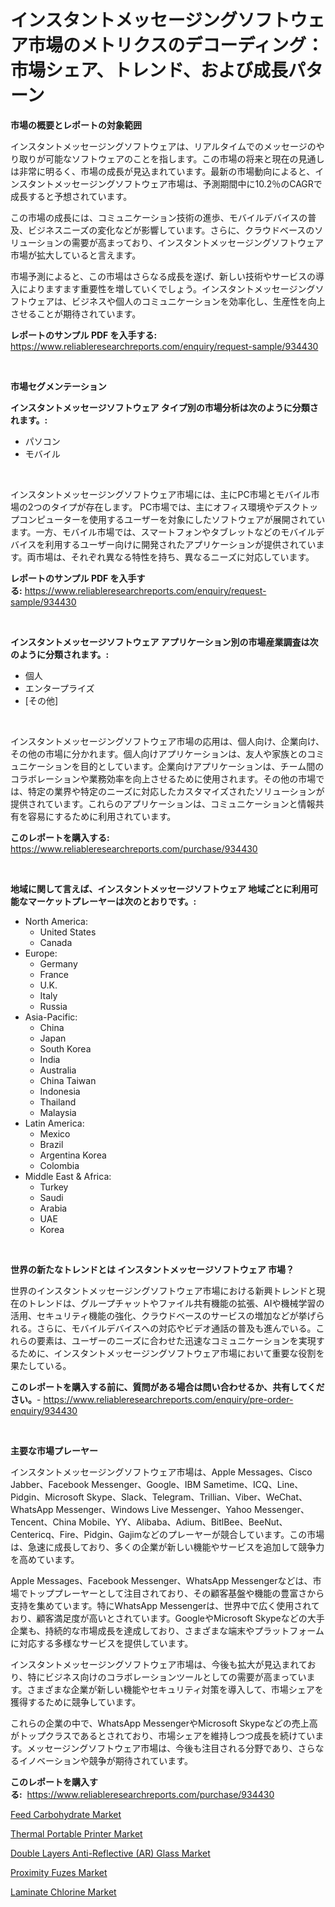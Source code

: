 <p><h1>インスタントメッセージングソフトウェア市場のメトリクスのデコーディング：市場シェア、トレンド、および成長パターン</h1></p><p><strong>市場の概要とレポートの対象範囲</strong></p>
<p><p>インスタントメッセージングソフトウェアは、リアルタイムでのメッセージのやり取りが可能なソフトウェアのことを指します。この市場の将来と現在の見通しは非常に明るく、市場の成長が見込まれています。最新の市場動向によると、インスタントメッセージングソフトウェア市場は、予測期間中に10.2％のCAGRで成長すると予想されています。</p><p>この市場の成長には、コミュニケーション技術の進歩、モバイルデバイスの普及、ビジネスニーズの変化などが影響しています。さらに、クラウドベースのソリューションの需要が高まっており、インスタントメッセージングソフトウェア市場が拡大していると言えます。</p><p>市場予測によると、この市場はさらなる成長を遂げ、新しい技術やサービスの導入によりますます重要性を増していくでしょう。インスタントメッセージングソフトウェアは、ビジネスや個人のコミュニケーションを効率化し、生産性を向上させることが期待されています。</p></p>
<p><strong>レポートのサンプル PDF を入手する:</strong> <a href="https://www.reliableresearchreports.com/enquiry/request-sample/934430">https://www.reliableresearchreports.com/enquiry/request-sample/934430</a></p>
<p>&nbsp;</p>
<p><strong>市場セグメンテーション</strong></p>
<p><strong>インスタントメッセージソフトウェア タイプ別の市場分析は次のように分類されます。:</strong></p>
<p><ul><li>パソコン</li><li>モバイル</li></ul></p>
<p>&nbsp;</p>
<p><p>インスタントメッセージングソフトウェア市場には、主にPC市場とモバイル市場の2つのタイプが存在します。 PC市場では、主にオフィス環境やデスクトップコンピューターを使用するユーザーを対象にしたソフトウェアが展開されています。一方、モバイル市場では、スマートフォンやタブレットなどのモバイルデバイスを利用するユーザー向けに開発されたアプリケーションが提供されています。両市場は、それぞれ異なる特性を持ち、異なるニーズに対応しています。</p></p>
<p><strong>レポートのサンプル PDF を入手する:</strong>&nbsp;<a href="https://www.reliableresearchreports.com/enquiry/request-sample/934430">https://www.reliableresearchreports.com/enquiry/request-sample/934430</a></p>
<p>&nbsp;</p>
<p><strong> インスタントメッセージソフトウェア アプリケーション別の市場産業調査は次のように分類されます。:</strong></p>
<p><ul><li>個人</li><li>エンタープライズ</li><li>[その他]</li></ul></p>
<p>&nbsp;</p>
<p><p>インスタントメッセージングソフトウェア市場の応用は、個人向け、企業向け、その他の市場に分かれます。個人向けアプリケーションは、友人や家族とのコミュニケーションを目的としています。企業向けアプリケーションは、チーム間のコラボレーションや業務効率を向上させるために使用されます。その他の市場では、特定の業界や特定のニーズに対応したカスタマイズされたソリューションが提供されています。これらのアプリケーションは、コミュニケーションと情報共有を容易にするために利用されています。</p></p>
<p><strong>このレポートを購入する:</strong>&nbsp; <a href="https://www.reliableresearchreports.com/purchase/934430">https://www.reliableresearchreports.com/purchase/934430</a></p>
<p>&nbsp;</p>
<p><strong>地域に関して言えば、インスタントメッセージソフトウェア 地域ごとに利用可能なマーケットプレーヤーは次のとおりです。:</strong></p>
<p><ul>
    <li>
        North America:
        <ul>
            <li>United States</li>
            <li>Canada</li>
        </ul>
    </li>
    <li>
        Europe:
        <ul>
            <li>Germany</li>
            <li>France</li>
            <li>U.K.</li>
            <li>Italy</li>
            <li>Russia</li>
        </ul>
    </li>
    <li>
        Asia-Pacific:
        <ul>
            <li>China</li>
            <li>Japan</li>
            <li>South Korea</li>
            <li>India</li>
            <li>Australia</li>
            <li>China Taiwan</li>
            <li>Indonesia</li>
            <li>Thailand</li>
            <li>Malaysia</li>
        </ul>
    </li>
    <li>
        Latin America:
        <ul>
            <li>Mexico</li>
            <li>Brazil</li>
            <li>Argentina Korea</li>
            <li>Colombia</li>
        </ul>
    </li>
    <li>
        Middle East & Africa:
        <ul>
            <li>Turkey</li>
            <li>Saudi</li>
            <li>Arabia</li>
            <li>UAE</li>
            <li>Korea</li>
        </ul>
    </li>
    </ul></p>
<p>&nbsp;</p>
<p><strong>世界の新たなトレンドとは インスタントメッセージソフトウェア 市場？</strong></p>
<p><p>世界のインスタントメッセージングソフトウェア市場における新興トレンドと現在のトレンドは、グループチャットやファイル共有機能の拡張、AIや機械学習の活用、セキュリティ機能の強化、クラウドベースのサービスの増加などが挙げられる。さらに、モバイルデバイスへの対応やビデオ通話の普及も進んでいる。これらの要素は、ユーザーのニーズに合わせた迅速なコミュニケーションを実現するために、インスタントメッセージングソフトウェア市場において重要な役割を果たしている。</p></p>
<p><strong>このレポートを購入する前に、質問がある場合は問い合わせるか、共有してください。</strong>- <a href="https://www.reliableresearchreports.com/enquiry/pre-order-enquiry/934430">https://www.reliableresearchreports.com/enquiry/pre-order-enquiry/934430</a></p>
<p>&nbsp;</p>
<p><strong>主要な市場プレーヤー</strong></p>
<p><p>インスタントメッセージングソフトウェア市場は、Apple Messages、Cisco Jabber、Facebook Messenger、Google、IBM Sametime、ICQ、Line、Pidgin、Microsoft Skype、Slack、Telegram、Trillian、Viber、WeChat、WhatsApp Messenger、Windows Live Messenger、Yahoo Messenger、Tencent、China Mobile、YY、Alibaba、Adium、BitlBee、BeeNut、Centericq、Fire、Pidgin、Gajimなどのプレーヤーが競合しています。この市場は、急速に成長しており、多くの企業が新しい機能やサービスを追加して競争力を高めています。</p><p>Apple Messages、Facebook Messenger、WhatsApp Messengerなどは、市場でトッププレーヤーとして注目されており、その顧客基盤や機能の豊富さから支持を集めています。特にWhatsApp Messengerは、世界中で広く使用されており、顧客満足度が高いとされています。GoogleやMicrosoft Skypeなどの大手企業も、持続的な市場成長を達成しており、さまざまな端末やプラットフォームに対応する多様なサービスを提供しています。</p><p>インスタントメッセージングソフトウェア市場は、今後も拡大が見込まれており、特にビジネス向けのコラボレーションツールとしての需要が高まっています。さまざまな企業が新しい機能やセキュリティ対策を導入して、市場シェアを獲得するために競争しています。</p><p>これらの企業の中で、WhatsApp MessengerやMicrosoft Skypeなどの売上高がトップクラスであるとされており、市場シェアを維持しつつ成長を続けています。メッセージングソフトウェア市場は、今後も注目される分野であり、さらなるイノベーションや競争が期待されています。</p></p>
<p><strong>このレポートを購入する:</strong>&nbsp;&nbsp;<a href="https://www.reliableresearchreports.com/purchase/934430">https://www.reliableresearchreports.com/purchase/934430</a></p>
<p><p><a href="https://circular-yam-9b9.notion.site/Feed-Carbohydrate-Market-Size-Evaluating-its-Market-Trends-Growth-and-Projections-2024-2031-f8508da0c26e4d4d9d3f8e2366f35f4b">Feed Carbohydrate Market</a></p><p><a href="https://view.publitas.com/reportprime-1/thermal-portable-printer-market-provides-a-comprehensive-analysis-including-a-macro-overview-of-the-market-as-well-as-micro-details-such-as-market-size-and-competitive-landscape/">Thermal Portable Printer Market</a></p><p><a href="https://copper-carbon-84f.notion.site/Double-Layers-Anti-Reflective-AR-Glass-Market-Size-Focuses-on-Market-Dynamics-In-Depth-Analysis-a-551cfe21051145828d990624443b2f9a">Double Layers Anti-Reflective (AR) Glass Market</a></p><p><a href="https://view.publitas.com/reportprime-1/insights-into-proximity-fuzes-market-size-analysing-market-share-trends-and-growth-from-2024-to-2031/">Proximity Fuzes Market</a></p><p><a href="https://cedar-agate-3da.notion.site/Laminate-Chlorine-Market-Size-Market-Trends-and-Growth-Outlook-forecasted-for-period-from-2024-to--66bff981c44e4b30b4c7b58953fa4d29">Laminate Chlorine Market</a></p></p>